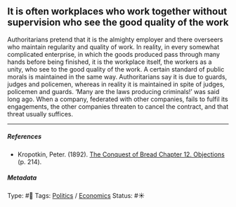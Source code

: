 ## It is often workplaces who work together without supervision who see the good quality of the work

Authoritarians pretend that it is the almighty employer and there overseers who maintain regularity and quality of work. In reality, in every somewhat complicated enterprise, in which the goods produced pass through many hands before being finished, it is the workplace itself, the workers as a unity, who see to the good quality of the work. A certain standard of public morals is maintained in the same way. Authoritarians say it is due to guards, judges and policemen, whereas in reality it is maintained in spite of judges, policemen and guards. ‘Many are the laws producing criminals!’ was said long ago. When a company, federated with other companies, fails to fulfil its engagements, the other companies threaten to cancel the contract, and that threat usually suffices.

---

##### References

* Kropotkin, Peter. (1892). [The Conquest of Bread Chapter 12. Objections](The%20Conquest%20of%20Bread%20Chapter%2012.%20Objections.md) (p. 214).

##### Metadata

Type: #🔴 
Tags: [Politics](Politics.md) / [Economics]() 
Status: #☀️ 
